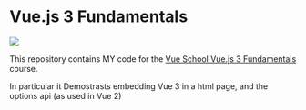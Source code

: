 # Vue.js 3 Fundamentals

[![](https://vueschool.io/media/0b2faaa92e00e7b6d5937c127f65119f/vue-3-fundamentals-not-transparent.jpg)](https://vueschool.io/courses/vuejs-3-fundamentals)

This repository contains MY code for the [Vue School Vue.js 3 Fundamentals](https://vueschool.io/courses/vuejs-3-fundamentals) course.

In particular it Demostrasts embedding Vue 3 in a html page, and the options api (as used in Vue 2)
